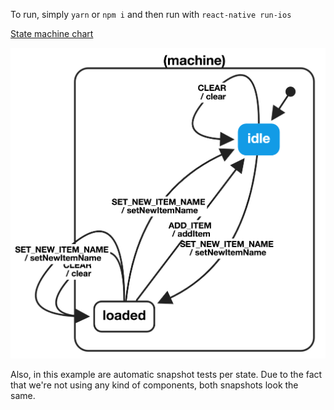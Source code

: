 To run, simply
`yarn` or `npm i`
and then run with `react-native run-ios`



[State machine chart](https://musing-rosalind-2ce8e7.netlify.com/?machine=%7B%22initial%22%3A%22idle%22%2C%22states%22%3A%7B%22idle%22%3A%7B%22on%22%3A%7B%22CLEAR%22%3A%7B%22idle%22%3A%7B%22actions%22%3A%5B%22clear%22%5D%7D%7D%2C%22SET_NEW_ITEM_NAME%22%3A%7B%22loaded%22%3A%7B%22actions%22%3A%5B%22setNewItemName%22%5D%7D%7D%7D%7D%2C%22loaded%22%3A%7B%22on%22%3A%7B%22ADD_ITEM%22%3A%7B%22idle%22%3A%7B%22actions%22%3A%5B%22addItem%22%5D%7D%7D%2C%22CLEAR%22%3A%7B%22loaded%22%3A%7B%22actions%22%3A%5B%22clear%22%5D%7D%7D%2C%22SET_NEW_ITEM_NAME%22%3A%7B%22loaded%22%3A%7B%22actions%22%3A%5B%22setNewItemName%22%5D%7D%2C%22idle%22%3A%7B%22actions%22%3A%5B%22setNewItemName%22%5D%7D%7D%7D%7D%7D%7D)

![The state chart for this finite state machine](./state-chart.png)

Also, in this example are automatic snapshot tests per state.  Due to the fact that we're not using any kind of <Action> components, both snapshots look the same.
